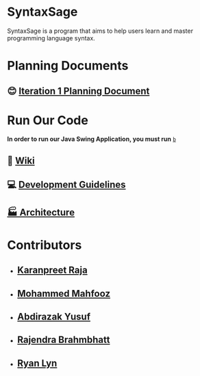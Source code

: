 # SyntaxSage

SyntaxSage is a program that aims to help users learn and master programming language syntax.

# Planning Documents

## 😊 [Iteration 1 Planning Document](Planning%20Documents/Iteration1.md)

# Run Our Code

**In order to run our Java Swing Application, you must run** [`b`](src/GUI/login.java)

## 📖 [Wiki](https://github.com/KaranpreetRaja/SyntaxSage/wiki)

## 💻 [Development Guidelines](Planning%20Documents/DevGuidelines.md)

## [🏭 Architecture](Planning%20Documents/SyntaxSageArchitecture.jpg)

# Contributors

- ## [Karanpreet Raja](https://github.com/KaranpreetRaja/)
- ## [Mohammed Mahfooz](https://github.com/mahfoozm/)
- ## [Abdirazak Yusuf](https://github.com/Abdirazak140/)
- ## [Rajendra Brahmbhatt](https://github.com/Rajendra1308/)
- ## [Ryan Lyn](https://github.com/EarmuffSlime/)
